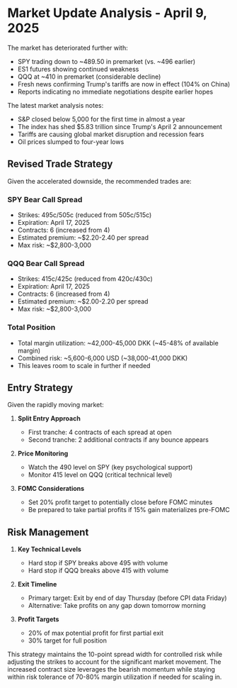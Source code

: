# Market Update Analysis - April 9, 2025

The market has deteriorated further with:
- SPY trading down to ~489.50 in premarket (vs. ~496 earlier)
- ES1 futures showing continued weakness
- QQQ at ~410 in premarket (considerable decline)
- Fresh news confirming Trump's tariffs are now in effect (104% on China)
- Reports indicating no immediate negotiations despite earlier hopes

The latest market analysis notes:
- S&P closed below 5,000 for the first time in almost a year
- The index has shed $5.83 trillion since Trump's April 2 announcement
- Tariffs are causing global market disruption and recession fears
- Oil prices slumped to four-year lows

## Revised Trade Strategy

Given the accelerated downside, the recommended trades are:

### SPY Bear Call Spread
- Strikes: 495c/505c (reduced from 505c/515c)
- Expiration: April 17, 2025
- Contracts: 6 (increased from 4)
- Estimated premium: ~$2.20-2.40 per spread
- Max risk: ~$2,800-3,000

### QQQ Bear Call Spread
- Strikes: 415c/425c (reduced from 420c/430c)
- Expiration: April 17, 2025
- Contracts: 6 (increased from 4)
- Estimated premium: ~$2.00-2.20 per spread
- Max risk: ~$2,800-3,000

### Total Position
- Total margin utilization: ~42,000-45,000 DKK (~45-48% of available margin)
- Combined risk: ~5,600-6,000 USD (~38,000-41,000 DKK)
- This leaves room to scale in further if needed

## Entry Strategy

Given the rapidly moving market:

1. **Split Entry Approach**
   - First tranche: 4 contracts of each spread at open
   - Second tranche: 2 additional contracts if any bounce appears

2. **Price Monitoring**
   - Watch the 490 level on SPY (key psychological support)
   - Monitor 415 level on QQQ (critical technical level)

3. **FOMC Considerations**
   - Set 20% profit target to potentially close before FOMC minutes
   - Be prepared to take partial profits if 15% gain materializes pre-FOMC

## Risk Management

1. **Key Technical Levels**
   - Hard stop if SPY breaks above 495 with volume
   - Hard stop if QQQ breaks above 415 with volume

2. **Exit Timeline**
   - Primary target: Exit by end of day Thursday (before CPI data Friday)
   - Alternative: Take profits on any gap down tomorrow morning

3. **Profit Targets**
   - 20% of max potential profit for first partial exit
   - 30% target for full position

This strategy maintains the 10-point spread width for controlled risk while adjusting the strikes to account for the significant market movement. The increased contract size leverages the bearish momentum while staying within risk tolerance of 70-80% margin utilization if needed for scaling in.